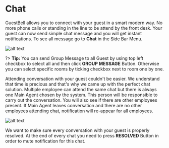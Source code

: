 # Chat

GuestBell allows you to connect with your guest in a smart modern way. No more phone calls or standing in the line to be attend by the front desk. Your guest can now send simple chat message and you will get instant notifications.
To see all message go to **Chat** in the Side Bar Menu.

![alt text](https://static.guestbell.com/img/docs/overview/chatTip.jpg)

?> **Tip:** You can send Group Message to all Guest by using top left checkbox to select all and then click **GROUP MESSAGE** Button. Otherwise you can select specific rooms by ticking checkbox next to room one by one.

Attending conversation with your guest couldn't be easier. We understand that time is precious and that's why we came up with the perfect chat solution. Multiple employee can attend the same chat but there is always one Main Agent chosen by the system. This person will be responsible to carry out the conversation. You will also see if there are other employees present. If Main Agent leaves conversation and there are no other employees attending chat, notification will re-appear for all employees.

![alt text](https://static.guestbell.com/img/docs/overview/chatMessage.jpg)

We want to make sure every conversation with your guest is properly resolved. At the end of every chat you need to press **RESOLVED** Button in order to mute notification for this chat.
